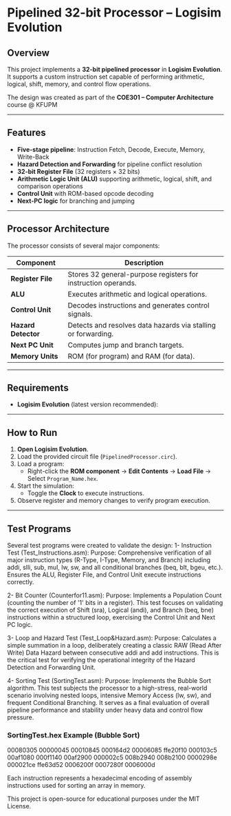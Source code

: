 # Pipelined 32-bit Processor – Logisim Evolution

## Overview
This project implements a **32-bit pipelined processor** in **Logisim Evolution**.  
It supports a custom instruction set capable of performing arithmetic, logical, shift,
memory, and control flow operations.  

The design was created as part of the **COE301 – Computer Architecture** course @ KFUPM

---

## Features
- **Five-stage pipeline**: Instruction Fetch, Decode, Execute, Memory, Write-Back  
- **Hazard Detection and Forwarding** for pipeline conflict resolution  
- **32-bit Register File** (32 registers × 32 bits)  
- **Arithmetic Logic Unit (ALU)** supporting arithmetic, logical, shift, and comparison operations  
- **Control Unit** with ROM-based opcode decoding  
- **Next-PC logic** for branching and jumping  


---

## Processor Architecture
The processor consists of several major components:

| Component | Description |
|------------|-------------|
| **Register File** | Stores 32 general-purpose registers for instruction operands. |
| **ALU** | Executes arithmetic and logical operations. |
| **Control Unit** | Decodes instructions and generates control signals. |
| **Hazard Detector** | Detects and resolves data hazards via stalling or forwarding. |
| **Next PC Unit** | Computes jump and branch targets. |
| **Memory Units** | ROM (for program) and RAM (for data). |

---

## Requirements
- **Logisim Evolution** (latest version recommended):  
 

---

## How to Run
1. **Open Logisim Evolution**.
2. Load the provided circuit file (`PipelinedProcessor.circ`).
3. Load a program:
   - Right-click the **ROM component** → **Edit Contents** → **Load File** → Select `Program_Name.hex`.
4. Start the simulation:
   - Toggle the **Clock** to execute instructions.
5. Observe register and memory changes to verify program execution.

---

##  Test Programs
Several test programs were created to validate the design:
1- Instruction Test (Test_Instructions.asm):
Purpose: Comprehensive verification of all major instruction types (R-Type, I-Type, Memory, and Branch) including addi, slli, sub, mul, lw, sw, and all conditional branches (beq, blt, bgeu, etc.). Ensures the ALU, Register File, and Control Unit execute instructions correctly.

2- Bit Counter (Counterfor11.asm):
Purpose: Implements a Population Count (counting the number of '1' bits in a register). This test focuses on validating the correct execution of Shift (sra), Logical (andi), and Branch (beq, bne) instructions within a structured loop, exercising the Control Unit and Next PC logic.

3- Loop and Hazard Test (Test_Loop&Hazard.asm):
Purpose: Calculates a simple summation in a loop, deliberately creating a classic RAW (Read After Write) Data Hazard between consecutive addi and add instructions. This is the critical test for verifying the operational integrity of the Hazard Detection and Forwarding Unit.

4- Sorting Test (SortingTest.asm):
Purpose: Implements the Bubble Sort algorithm. This test subjects the processor to a high-stress, real-world scenario involving nested loops, intensive Memory Access (lw, sw), and frequent Conditional Branching. It serves as a final evaluation of overall pipeline performance and stability under heavy data and control flow pressure.

### SortingTest.hex Example (Bubble Sort)

00080305
00000045
00010845
000164d2
00006085
ffe20f10
000103c5
00af1080
000f1140
00af2900
000002c5
008b2940
008b2100
0000298e
000021ce
ffe63d52
0006200f
0007280f
0006000d

Each instruction represents a hexadecimal encoding of assembly instructions used for sorting an array in memory.

This project is open-source for educational purposes under the MIT License.
